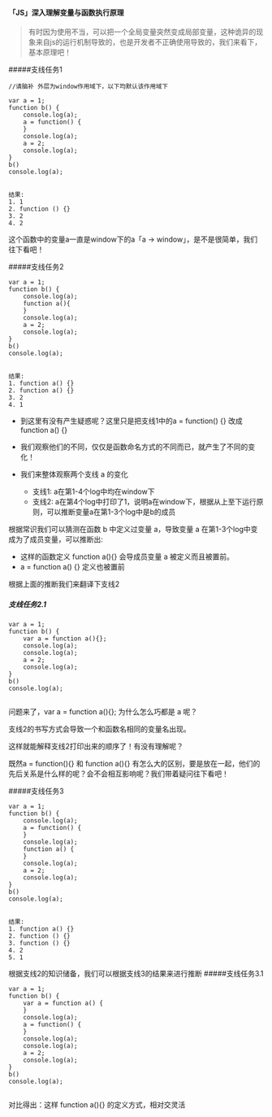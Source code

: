 #### 「JS」深入理解变量与函数执行原理

> 有时因为使用不当，可以把一个全局变量突然变成局部变量，这种诡异的现象来自js的运行机制导致的，也是开发者不正确使用导致的，我们来看下，基本原理吧！

#####支线任务1
```
//请脑补 外层为window作用域下，以下均默认该作用域下

var a = 1;
function b() {
	console.log(a);
	a = function() {
	}
	console.log(a);
	a = 2;
	console.log(a);
}
b()
console.log(a);		
	
```

```
结果:
1. 1
2. function () {}
3. 2
4. 2

```
这个函数中的变量a一直是window下的a「a -> window」，是不是很简单，我们往下看吧！

#####支线任务2

```
var a = 1;
function b() {
	console.log(a);
	function a(){
	}
	console.log(a);
	a = 2;
	console.log(a);
}
b()
console.log(a);		
	
```

```
结果:
1. function a() {}
2. function a() {}
3. 2
4. 1

```
* 到这里有没有产生疑惑呢？这里只是把支线1中的a = function() {} 改成 function a() {}

* 我们观察他们的不同，仅仅是函数命名方式的不同而已，就产生了不同的变化！

* 我们来整体观察两个支线 a 的变化

	* 支线1: a在第1-4个log中均在window下
	* 支线2: a在第4个log中打印了1，说明a在window下，根据从上至下运行原则，可以推断变量a在第1-3个log中是b的成员
	
根据常识我们可以猜测在函数 b 中定义过变量 a，导致变量 a 在第1-3个log中变成为了成员变量，可以推断出:

* 这样的函数定义 function a(){} 会导成员变量 a 被定义而且被置前。
* a = function a() {} 定义也被置前

根据上面的推断我们来翻译下支线2

##### 支线任务2.1
```
var a = 1;
function b() {
	var a = function a(){};
	console.log(a);
	console.log(a);
	a = 2;
	console.log(a);
}
b()
console.log(a);
	
```
问题来了，var a = function a(){}; 为什么怎么巧都是 a 呢？

支线2的书写方式会导致一个和函数名相同的变量名出现。

这样就能解释支线2打印出来的顺序了！有没有理解呢？

既然a = function(){} 和 function a(){} 有怎么大的区别，要是放在一起，他们的先后关系是什么样的呢？会不会相互影响呢？我们带着疑问往下看吧！

#####支线任务3
```
var a = 1;
function b() {
	console.log(a);
	a = function() {
	}
	console.log(a);
	function a() {
	}
	console.log(a);
	a = 2;
	console.log(a);
}
b()
console.log(a);		
	
```

```
结果:
1. function a() {}
2. function () {}
3. function () {}
4. 2
5. 1

```

根据支线2的知识储备，我们可以根据支线3的结果来进行推断
#####支线任务3.1

```
var a = 1;
function b() {
	var a = function a() {
	}
	console.log(a);
	a = function() {
	}
	console.log(a);
	console.log(a);
	a = 2;
	console.log(a);
}
b()
console.log(a);		
	
```

对比得出：这样 function a(){} 的定义方式，相对交灵活
